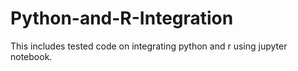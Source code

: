 # Python-and-R-Integration
This includes tested code on integrating python and r using jupyter notebook.
